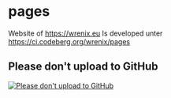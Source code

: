 # pages
Website of https://wrenix.eu
Is developed unter https://ci.codeberg.org/wrenix/pages

## Please don't upload to GitHub

[![Please don't upload to GitHub](https://nogithub.codeberg.page/badge.svg)](https://nogithub.codeberg.page)
